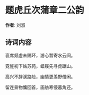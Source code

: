 # 题虎丘次蒲章二公韵

**作者**: 刘淑

## 诗词内容

衮席频虚未赐环，游心暂寄水云间。

霓旌初下姑苏苑，蜡屐先寻虎踞山。

高兴不辞溪路险，幽情更羡野僧闲。

留连景物慵回首，画舫寒侵暮角还。

